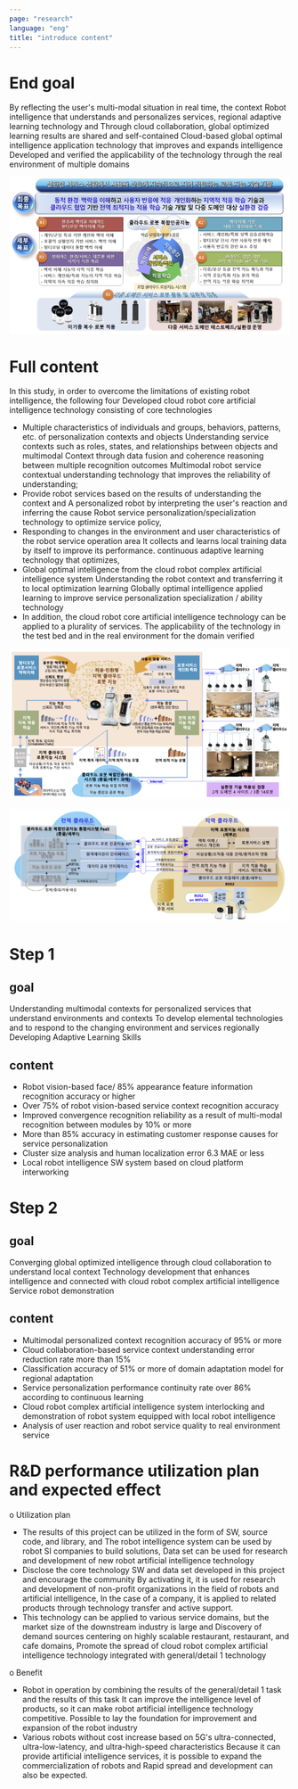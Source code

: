```yaml
---
page: "research"
language: "eng"
title: "introduce content"
---
```


# End goal

By reflecting the user's multi-modal situation in real time, the context
Robot intelligence that understands and personalizes services, regional adaptive learning technology and
Through cloud collaboration, global optimized learning results are shared and self-contained
Cloud-based global optimal intelligence application technology that improves and expands intelligence
Developed and verified the applicability of the technology through the real environment of multiple domains

![img](../static/research1.png)

# Full content

In this study, in order to overcome the limitations of existing robot intelligence, the following four
Developed cloud robot core artificial intelligence technology consisting of core technologies

- Multiple characteristics of individuals and groups, behaviors, patterns, etc. of personalization contexts and objects
  Understanding service contexts such as roles, states, and relationships between objects and multimodal
  Context through data fusion and coherence reasoning between multiple recognition outcomes
  Multimodal robot service contextual understanding technology that improves the reliability of understanding;
- Provide robot services based on the results of understanding the context and
  A personalized robot by interpreting the user's reaction and inferring the cause
  Robot service personalization/specialization technology to optimize service policy,
- Responding to changes in the environment and user characteristics of the robot service operation area
  It collects and learns local training data by itself to improve its performance.
  continuous adaptive learning technology that optimizes,
- Global optimal intelligence from the cloud robot complex artificial intelligence system
  Understanding the robot context and transferring it to local optimization learning
  Globally optimal intelligence applied learning to improve service personalization specialization / ability
  technology
- In addition, the cloud robot core artificial intelligence technology can be applied to a plurality of services.
  The applicability of the technology in the test bed and in the real environment for the domain
  verified

![img](../static/research2.png)

![img](../static/research3.png)

# Step 1

## goal

Understanding multimodal contexts for personalized services that understand environments and contexts
To develop elemental technologies and to respond to the changing environment and services regionally
Developing Adaptive Learning Skills

## content

- Robot vision-based face/ 85% appearance feature information recognition accuracy or higher
- Over 75% of robot vision-based service context recognition accuracy
- Improved convergence recognition reliability as a result of multi-modal recognition between modules by 10% or more
- More than 85% accuracy in estimating customer response causes for service personalization
- Cluster size analysis and human localization error 6.3 MAE or less
- Local robot intelligence SW system based on cloud platform interworking

# Step 2

## goal

Converging global optimized intelligence through cloud collaboration to understand local context
Technology development that enhances intelligence and connected with cloud robot complex artificial intelligence
Service robot demonstration

## content

- Multimodal personalized context recognition accuracy of 95% or more
- Cloud collaboration-based service context understanding error reduction rate more than 15%
- Classification accuracy of 51% or more of domain adaptation model for regional adaptation
- Service personalization performance continuity rate over 86% according to continuous learning
- Cloud robot complex artificial intelligence system interlocking and demonstration of robot system equipped with local robot intelligence
- Analysis of user reaction and robot service quality to real environment service

# R&D performance utilization plan and expected effect

o Utilization plan

- The results of this project can be utilized in the form of SW, source code, and library, and
  The robot intelligence system can be used by robot SI companies to build solutions,
  Data set can be used for research and development of new robot artificial intelligence technology
- Disclose the core technology SW and data set developed in this project and encourage the community
  By activating it, it is used for research and development of non-profit organizations in the field of robots and artificial intelligence,
  In the case of a company, it is applied to related products through technology transfer and active support.
- This technology can be applied to various service domains, but the market size of the downstream industry is large and
  Discovery of demand sources centering on highly scalable restaurant, restaurant, and cafe domains,
  Promote the spread of cloud robot complex artificial intelligence technology integrated with general/detail 1 technology

o Benefit

- Robot in operation by combining the results of the general/detail 1 task and the results of this task
  It can improve the intelligence level of products, so it can make robot artificial intelligence technology competitive.
  Possible to lay the foundation for improvement and expansion of the robot industry
- Various robots without cost increase based on 5G's ultra-connected, ultra-low-latency, and ultra-high-speed characteristics
  Because it can provide artificial intelligence services, it is possible to expand the commercialization of robots and
  Rapid spread and development can also be expected.
